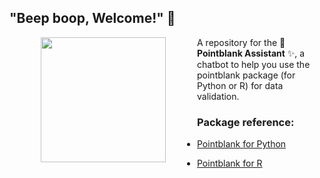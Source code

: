 
## "Beep boop, Welcome!" 👋


<img align="left" width="200" src="https://raw.githubusercontent.com/rstudio/pointblank/main/man/figures/logo.svg" style="vertical-align:middle;margin:0px 50px">

A repository for the 🤖 **Pointblank Assistant** ✨, a chatbot to help you use the pointblank package (for Python or R) for data validation. 


### Package reference:

- [Pointblank for Python](https://github.com/posit-dev/pointblank)

- [Pointblank for R](https://github.com/rstudio/pointblank)


